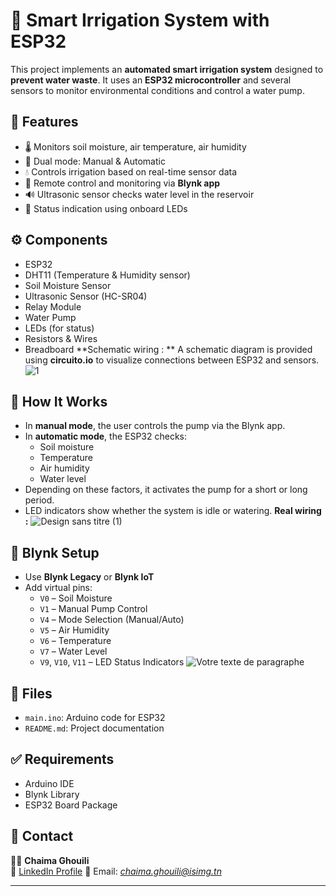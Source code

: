 # 🌱 Smart Irrigation System with ESP32

This project implements an **automated smart irrigation system** designed to **prevent water waste**. It uses an **ESP32 microcontroller** and several sensors to monitor environmental conditions and control a water pump.

## 🚀 Features

- 🌡️ Monitors soil moisture, air temperature, air humidity
- 🧠 Dual mode: Manual & Automatic
- 💧 Controls irrigation based on real-time sensor data
- 📱 Remote control and monitoring via **Blynk app**
- 🔊 Ultrasonic sensor checks water level in the reservoir
- 🔴 Status indication using onboard LEDs

## ⚙️ Components

- ESP32
- DHT11 (Temperature & Humidity sensor)
- Soil Moisture Sensor
- Ultrasonic Sensor (HC-SR04)
- Relay Module
- Water Pump
- LEDs (for status)
- Resistors & Wires
- Breadboard
**Schematic wiring : **
A schematic diagram is provided using **circuito.io** to visualize connections between ESP32 and sensors.
![1](https://github.com/user-attachments/assets/c16768bd-822c-497f-a5c4-397cb803b5ae)

## 🧠 How It Works

- In **manual mode**, the user controls the pump via the Blynk app.
- In **automatic mode**, the ESP32 checks:
  - Soil moisture
  - Temperature
  - Air humidity
  - Water level
- Depending on these factors, it activates the pump for a short or long period.
- LED indicators show whether the system is idle or watering.
  **Real wiring :**
![Design sans titre (1)](https://github.com/user-attachments/assets/d9f952c4-a719-4145-ba1d-388c1cffd4ec)
## 📲 Blynk Setup

- Use **Blynk Legacy** or **Blynk IoT**
- Add virtual pins:
  - `V0` – Soil Moisture
  - `V1` – Manual Pump Control
  - `V4` – Mode Selection (Manual/Auto)
  - `V5` – Air Humidity
  - `V6` – Temperature
  - `V7` – Water Level
  - `V9`, `V10`, `V11` – LED Status Indicators
![Votre texte de paragraphe](https://github.com/user-attachments/assets/27d5f007-0a8d-4912-8a03-98895e8ffaf8)


## 📁 Files

- `main.ino`: Arduino code for ESP32
- `README.md`: Project documentation

## ✅ Requirements

- Arduino IDE
- Blynk Library
- ESP32 Board Package

## 📜 Contact

👩‍💻 **Chaima Ghouili**  
🔗 [LinkedIn Profile](https://www.linkedin.com/in/chaima-ghouili-98b54527a/)
📧 Email: *chaima.ghouili@isimg.tn* 

---


